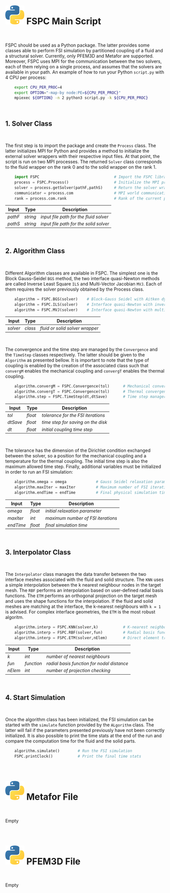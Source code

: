 # <img src="Python.svg" width="60"/> FSPC Main Script

<br />

FSPC should be used as a Python package. The latter provides some classes able to perform FSI simulation by partitioned coupling of a fluid and a structural solver. Currently, only PFEM3D and Metafor are supported. Moreover, FSPC uses MPI for the communication between the two solvers, each of them relying on a single process, and assumes that the solvers are available in your path. An example of how to run your Python `script.py` with 4 CPU per process:

```sh
    export CPU_PER_PROC=4
    export OPTION="-map-by node:PE=${CPU_PER_PROC}"
    mpiexec ${OPTION} -n 2 python3 script.py -k ${CPU_PER_PROC}
```

<br />

## 1. Solver Class

<br />

The first step is to import the package and create the `Process` class. The latter initializes MPI for Python and provides a method to initialize the external solver wrappers with their respective input files. At that point, the script is run on two MPI processes. The returned `Solver` class corresponds to the fluid wrapper on the rank 0 and to the solid wrapper on the rank 1.

```python
    import FSPC                                 # Import the FSPC library
    process = FSPC.Process()                    # Initialize the MPI process
    solver = process.getSolver(pathF,pathS)     # Return the solver wrapper
    communicator = process.com                  # MPI world communication class
    rank = process.com.rank                     # Rank of the current process
```

| Input             | Type              | Description                                   |
|-------------------|-------------------|-----------------------------------------------|
| *pathF*           | *string*          | *input file path for the fluid solver*        |
| *pathS*           | *string*          | *input file path for the solid solver*        |

<br />

## 2. Algorithm Class

<br />

Different Algorithm classes are available in FSPC. The simplest one is the Block Gauss–Seidel `BGS` method, the two interface quasi-Newton methods are called Inverse Least Square `ILS` and Multi-Vector Jacobian `MVJ`. Each of them requires the solver previously obtained by the Process class.

```python
    algorithm = FSPC.BGS(solver)    # Block-Gauss Seidel with Aitken dynamic relexation
    algorithm = FSPC.ILS(solver)    # Interface quasi-Newton with inverse least squares 
    algorithm = FSPC.MVJ(solver)    # Interface quasi-Newton with multi-vector Jacobian
```

| Input             | Type                      | Description                               |
|-------------------|---------------------------|-------------------------------------------|
| *solver*          | *class*                   | *fluid or solid solver wrapper*           |

<br />

The convergence and the time step are managed by the `Convergence` and the `TimeStep` classes respectively. The latter should be given to the `Algorithm` as presented bellow. It is important to note that the type of coupling is enabled by the creation of the associated class such that `convergM` enables the mechanical coupling and `convergT` enables the thermal coupling.

```python
    algorithm.convergM = FSPC.Convergence(tol)      # Mechanical convergence class
    algorithm.convergT = FSPC.Convergence(tol)      # Thermal convergence class
    algorithm.step = FSPC.TimeStep(dt,dtSave)       # Time step manager class
```

| Input             | Type                      | Description                                |
|-------------------|---------------------------|--------------------------------------------|
| *tol*             | *float*                   | *tolerance for the FSI iterations*         |
| *dtSave*          | *float*                   | *time step for saving on the disk*         |
| *dt*              | *float*                   | *initial coupling time step*          |

<br />

The tolerance has the dimension of the Dirichlet condition exchanged between the solver, so a position for the mechanical coupling and a temperature for the thermal coupling. The initial time step is also the maximum allowed time step. Finally, additional variables must be initialized in order to run an FSI simulation:

```python
    algorithm.omega = omega             # Gauss Seidel relaxation parameter
    algorithm.maxIter = maxIter         # Maximum number of FSI iterations
    algorithm.endTime = endTime         # Final physical simulation time
```

| Input             | Type                      | Description                               |
|-------------------|---------------------------|-------------------------------------------|
| *omega*           | *float*                   | *initial relaxation parameter*            |
| *maxIter*         | *int*                     | *maximum number of FSI iterations*        |
| *endTime*         | *float*                   | *final simulation time*                   |

<br />

## 3. Interpolator Class

<br />

The `Interpolator` class manages the data transfer between the two interface meshes associated with the fluid and solid structure. The `KNN` uses a simple interpolation between the k nearest neighbour nodes in the target mesh. The `RBF` performs an interpolation based on user-defined radial basis functions. The `ETM` performs an orthogonal projection on the target mesh and uses the shape functions for the interpolation. If the fluid and solid meshes are matching at the interface, the k-nearest neighbours with `k = 1` is advised. For complex interface geometries, the `ETM` is the most robust algoritm.

```python
    algorithm.interp = FSPC.KNN(solver,k)           # K-nearest neighbours interpolator
    algorithm.interp = FSPC.RBF(solver,fun)         # Radial basis function interpolator
    algorithm.interp = FSPC.ETM(solver,nElem)       # Direct element transfer method
```

| Input             | Type                      | Description                                     |
|-------------------|---------------------------|-------------------------------------------------|
| *k*               | *int*                     | *number of nearest neighbours*                  |
| *fun*             | *function*                | *radial basis function for nodal distance*      |
| *nElem*           | *int*                     | *number of projection checking*                 |

<br />

## 4. Start Simulation

<br />

Once the algorithm class has been initialized, the FSI simulation can be started with the `simulate` function provided by the `ALgorithm` class. The latter will fail if the parameters presented previously have not been correctly initialized. It is also possible to print the time stats at the end of the run and compare the computation time for the fluid and the solid parts.

```python
    algorithm.simulate()        # Run the FSI simulation
    FSPC.printClock()           # Print the final time stats
```

<br />

# <img src="Python.svg" width="60"/> Metafor File

<br />

Empty

<br />

# <img src="Python.svg" width="60"/> PFEM3D File

<br />

Empty